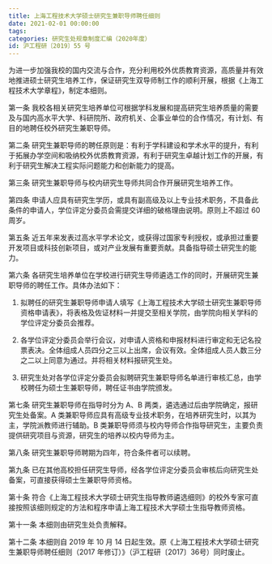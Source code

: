 ```yaml
---
title: 上海工程技术大学硕士研究生兼职导师聘任细则
date: 2021-02-01 00:00:00
tags: 
categories: 研究生处规章制度汇编（2020年度）
id: 沪工程研〔2019〕55 号
---
```


为进一步加强我校的国内交流与合作，充分利用校外优质教育资源，高质量并有效地推进硕士研究生培养工作，保证研究生双导师制工作的顺利开展，根据《上海工程技术大学章程》，制定本细则。

第一条 我校各相关研究生培养单位可根据学科发展和提高研究生培养质量的需要及与国内高水平大学、科研院所、政府机关、企事业单位的合作情况，有计划、有目的地聘任校外研究生兼职导师。

第二条 研究生兼职导师的聘任原则是：有利于学科建设和学术水平的提升，有利于拓展办学空间和吸纳校外优质教育资源，有利于研究生卓越计划工作的开展，有利于研究生解决工程实际问题能力和创新能力的提高。

第三条 研究生兼职导师与校内研究生导师共同合作开展研究生培养工作。

第四条 申请人应具有研究生学历，或具有副高级及以上专业技术职务，不具备此条件的申请人，学位评定分委员会需提交详细的破格理由说明。原则上不超过 60 周岁。

第五条 近五年来发表过高水平学术论文，或获得过国家专利授权，或承担过重要开发项目或科技创新项目，或对产业发展有重要贡献。具备指导硕士研究生的能力。

第六条 各研究生培养单位在学校进行研究生导师遴选工作的同时，开展研究生兼职导师的聘任工作。具体办法如下：

1. 拟聘任的研究生兼职导师申请人填写《上海工程技术大学硕士研究生兼职导师资格申请表》，将表格及佐证材料一并提交至相关学院，由学院向相关学科的学位评定分委员会推荐。

2. 各学位评定分委员会举行会议，对申请人资格和申报材料进行审定和无记名投票表决。全体组成人员四分之三以上出席，会议有效。全体组成人员人数三分之二以上同意为通过。并将相关材料报研究生处。

3. 研究生处对各学位评定分委员会拟聘研究生兼职导师名单进行审核汇总，由学校聘任为硕士生兼职导师，聘任证书由学院颁发。

第七条 研究生兼职导师在指导时分为 A、B 两类，遴选通过后由学院确定，报研究生处备案。A 类兼职导师应具有高级专业技术职务，在培养研究生时，以其为主，学院派教师进行辅助。B 类兼职导师须与校内导师合作指导研究生，主要负责提供研究项目与资源，研究生的培养以校内导师为主。

第八条 研究生兼职导师聘期为四年，符合条件者可以续聘。

第九条 已在其他高校担任研究生导师，经各学位评定分委员会审核后向研究生处备案，可直接获得硕士生兼职导师资格。

第十条 符合《上海工程技术大学硕士研究生指导教师遴选细则》的校外专家可直接按照该细则规定的方法和程序申请上海工程技术大学硕士生指导教师资格。

第十一条 本细则由研究生处负责解释。

第十二条 本细则自 2019 年 10 月 14 日起生效。原《上海工程技术大学硕士研究生兼职导师聘任细则（2017 年修订）》（沪工程研〔2017〕36号）同时废止。
